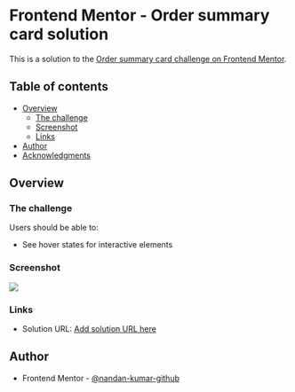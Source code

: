 # Frontend Mentor - Order summary card solution

This is a solution to the [Order summary card challenge on Frontend Mentor](https://www.frontendmentor.io/challenges/order-summary-component-QlPmajDUj).

## Table of contents

- [Overview](#overview)
  - [The challenge](#the-challenge)
  - [Screenshot](#screenshot)
  - [Links](#links)
- [Author](#author)
- [Acknowledgments](#acknowledgments)


## Overview

### The challenge

Users should be able to:

- See hover states for interactive elements

### Screenshot

![](..main/order-summary-component-main/images/screenshot.jpg)



### Links

- Solution URL: [Add solution URL here](https://your-solution-url.com)


## Author

- Frontend Mentor - [@nandan-kumar-github](https://www.frontendmentor.io/profile/nandan-kumar-github)
